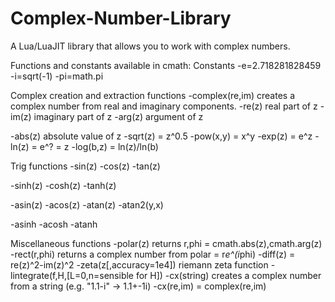 Complex-Number-Library
======================

A Lua/LuaJIT library that allows you to work with complex numbers.

Functions and constants available in cmath:
Constants
-e=2.718281828459
-i=sqrt(-1)
-pi=math.pi

Complex creation and extraction functions
-complex(re,im) creates a complex number from real and imaginary components.
-re(z) real part of z
-im(z) imaginary part of z
-arg(z) argument of z

-abs(z) absolute value of z
-sqrt(z) = z^0.5
-pow(x,y) = x^y
-exp(z) = e^z
-ln(z) = e^? = z
-log(b,z) = ln(z)/ln(b)

Trig functions
-sin(z)
-cos(z)
-tan(z)

-sinh(z)
-cosh(z)
-tanh(z)

-asin(z)
-acos(z)
-atan(z)
-atan2(y,x)

-asinh
-acosh
-atanh

Miscellaneous functions
-polar(z) returns r,phi = cmath.abs(z),cmath.arg(z)
-rect(r,phi) returns a complex number from polar = r*e^(i*phi)
-diff(z) = re(z)^2-im(z)^2
-zeta(z[,accuracy=1e4]) riemann zeta function
-lintegrate(f,H,[L=0,n=sensible for H])
-cx(string) creates a complex number from a string (e.g. "1.1-i" -> 1.1+-1i)
-cx(re,im) = complex(re,im)
